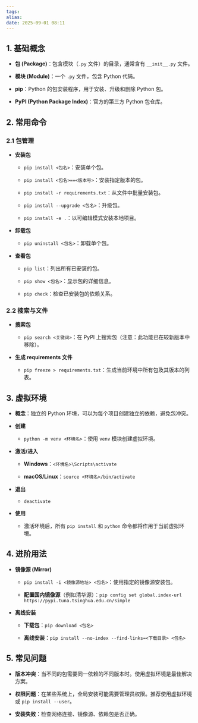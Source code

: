 ```yaml
---
tags: 
alias: 
date: 2025-09-01 08:11
---
```



## 1. 基础概念

- **包 (Package)**：包含模块（`.py` 文件）的目录，通常含有 `__init__.py` 文件。
    
- **模块 (Module)**：一个 `.py` 文件，包含 Python 代码。
    
- **pip**：Python 的包安装程序，用于安装、升级和删除 Python 包。
    
- **PyPI (Python Package Index)**：官方的第三方 Python 包仓库。
    

## 2. 常用命令

### 2.1 包管理

- **安装包**
    
    - `pip install <包名>`：安装单个包。
        
    - `pip install <包名>==<版本号>`：安装指定版本的包。
        
    - `pip install -r requirements.txt`：从文件中批量安装包。
        
    - `pip install --upgrade <包名>`：升级包。
        
    - `pip install -e .`：以可编辑模式安装本地项目。
        
- **卸载包**
    
    - `pip uninstall <包名>`：卸载单个包。
        
- **查看包**
    
    - `pip list`：列出所有已安装的包。
        
    - `pip show <包名>`：显示包的详细信息。
        
    - `pip check`：检查已安装包的依赖关系。
        

### 2.2 搜索与文件

- **搜索包**
    
    - `pip search <关键词>`：在 PyPI 上搜索包（注意：此功能已在较新版本中移除）。
        
- **生成 requirements 文件**
    
    - `pip freeze > requirements.txt`：生成当前环境中所有包及其版本的列表。
        

## 3. 虚拟环境

- **概念**：独立的 Python 环境，可以为每个项目创建独立的依赖，避免包冲突。
    
- **创建**
    
    - `python -m venv <环境名>`：使用 `venv` 模块创建虚拟环境。
        
- **激活/进入**
    
    - **Windows**：`<环境名>\Scripts\activate`
        
    - **macOS/Linux**：`source <环境名>/bin/activate`
        
- **退出**
    
    - `deactivate`
        
- **使用**
    
    - 激活环境后，所有 `pip install` 和 `python` 命令都将作用于当前虚拟环境。
        

## 4. 进阶用法

- **镜像源 (Mirror)**
    
    - `pip install -i <镜像源地址> <包名>`：使用指定的镜像源安装包。
        
    - **配置国内镜像源**（例如清华源）：`pip config set global.index-url https://pypi.tuna.tsinghua.edu.cn/simple`
        
- **离线安装**
    
    - **下载包**：`pip download <包名>`
        
    - **离线安装**：`pip install --no-index --find-links=<下载目录> <包名>`
        

## 5. 常见问题

- **版本冲突**：当不同的包需要同一依赖的不同版本时。使用虚拟环境是最佳解决方案。
    
- **权限问题**：在某些系统上，全局安装可能需要管理员权限。推荐使用虚拟环境或 `pip install --user`。
    
- **安装失败**：检查网络连接、镜像源、依赖包是否正确。